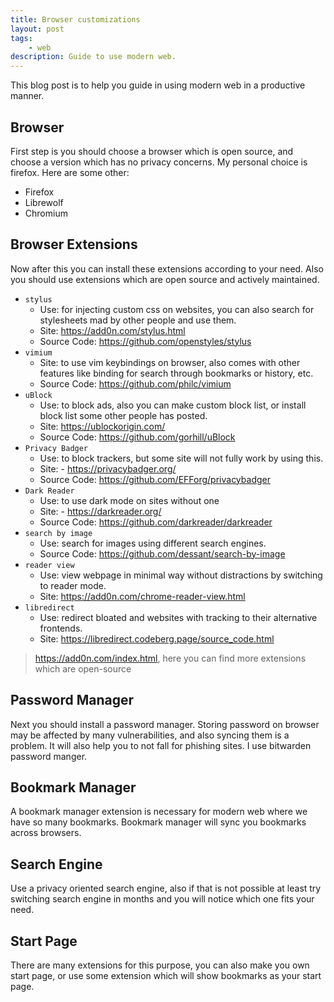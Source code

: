 ```yaml
---
title: Browser customizations
layout: post
tags:
    - web
description: Guide to use modern web.
---
```


This blog post is to help you guide in using modern web in a productive manner.

## Browser

First step is you should choose a browser which is open source, and choose a version which has no
privacy concerns. My personal choice is firefox. Here are some other:

- Firefox
- Librewolf
- Chromium

## Browser Extensions

Now after this you can install these extensions according to your need.
Also you should use extensions which are open source and actively maintained.

- `stylus`
    - Use: for injecting custom css on websites, you can also search for stylesheets mad by other people and use them.
    - Site: <https://add0n.com/stylus.html>
    - Source Code: <https://github.com/openstyles/stylus>
- `vimium`
    - Site: to use vim keybindings on browser, also comes with other features like binding for search through bookmarks or history, etc.
    - Source Code: <https://github.com/philc/vimium>
- `uBlock`
    - Use: to block ads, also you can make custom block list, or install block list some other people has posted.
    - Site: <https://ublockorigin.com/>
    - Source Code: <https://github.com/gorhill/uBlock>
- `Privacy Badger`
    - Use: to block trackers, but some site will not fully work by using this.
    - Site: - <https://privacybadger.org/>
    - Source Code: <https://github.com/EFForg/privacybadger>
- `Dark Reader`
    - Use: to use dark mode on sites without one
    - Site: - <https://darkreader.org/>
    - Source Code: <https://github.com/darkreader/darkreader>
- `search by image`
    - Use: search for images using different search engines.
    - Source Code: <https://github.com/dessant/search-by-image>
- `reader view`
    - Use: view webpage in minimal way without distractions by switching to reader mode.
    - Site: <https://add0n.com/chrome-reader-view.html>
- `libredirect`
    - Use: redirect bloated and websites with tracking to their alternative frontends.
    - Site: <https://libredirect.codeberg.page/source_code.html>

> <https://add0n.com/index.html>, here you can find more extensions which are open-source

## Password Manager

Next you should install a password manager.
Storing password on browser may be affected by many vulnerabilities, and also syncing them is a problem.
It will also help you to not fall for phishing sites. I use bitwarden password manger.

## Bookmark Manager

A bookmark manager extension is necessary for modern web where we have so many bookmarks.
Bookmark manager will sync you bookmarks across browsers.

## Search Engine

Use a privacy oriented search engine, also if that is not possible at least try switching search engine
in months and you will notice which one fits your need.

## Start Page

There are many extensions for this purpose, you can also make you own start page, or use some extension which will
show bookmarks as your start page.
